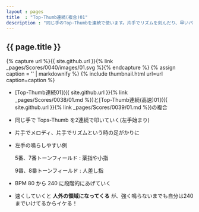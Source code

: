 ```yaml
---
layout : pages
title  : "Top-Thumb連続(複合)01"
description : "同じ手のTop-Thumbを連続で使います。片手でリズムを刻んだり、早いパッセージを弾くための前段階練習になる、はず。途中で8分になります。"
---
```


## {{ page.title }}

{% capture url %}{{ site.github.url }}{% link _pages/Scores/0040/images/01.svg %}{% endcapture %}
{% assign caption = '' | markdownify %}
{% include thumbnail.html url=url caption=caption %}

* [Top-Thumb連続01]({{ site.github.url }}{% link _pages/Scores/0038/01.md %})と[Top-Thumb連続(高速)01]({{ site.github.url }}{% link _pages/Scores/0039/01.md %})の複合
* 同じ手で Tops-Thumb を2連続で叩いていく(左手始まり)
* 片手でメロディ、片手でリズムという時の足がかりに
* 左手の鳴らしやすい例
    
  5番、7番トーンフィールド
  : 薬指や小指

  9番、8番トーンフィールド
  : 人差し指
* BPM 80 から 240 に段階的にあげていく
* 速くしていくと **人外の領域になってくる** が、強く鳴らないまでも自分は240までいけてるからイケる！